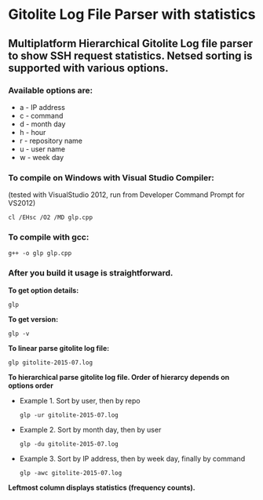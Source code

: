 # Gitolite Log File Parser with statistics
## Multiplatform Hierarchical Gitolite Log file parser to show SSH request statistics. Netsed sorting is supported with various options.
### Available options are:
* a - IP address
* c - command
* d - month day
* h - hour
* r - repository name
* u - user name
* w - week day

### To compile on Windows with Visual Studio Compiler:
(tested with VisualStudio 2012, run from Developer Command Prompt for VS2012)
```
cl /EHsc /O2 /MD glp.cpp
```
### To compile with gcc:
```
g++ -o glp glp.cpp
```
### After you build it usage is straightforward.

**To get option details:**
```
glp
```
**To get version:**
```
glp -v
```

**To linear parse gitolite log file:**
```
glp gitolite-2015-07.log
```

**To hierarchical parse gitolite log file. Order of hierarcy depends on options order**

* Example 1. Sort by user, then by repo  
  ```
  glp -ur gitolite-2015-07.log
  ```
* Example 2. Sort by month day, then by user  
  ```
  glp -du gitolite-2015-07.log
  ```
* Example 3. Sort by IP address, then by week day, finally by command  
  ```
  glp -awc gitolite-2015-07.log
  ```

**Leftmost column displays statistics (frequency counts).**